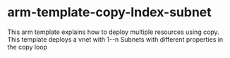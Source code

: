 # arm-template-copy-Index-subnet
This arm template explains how to deploy multiple resources using copy. This template deploys a vnet with 1--n Subnets with different properties in the copy loop
